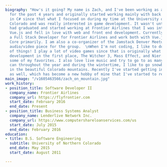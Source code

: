 ```yaml
---
biography: "How's it going? My name is Zach, and I've been working as a software developer
  for the past 4 years and originally started working mainly with back end systems
  in C# since that what I focused on during my time at the University of Northern
  Colorado and was really interested in game development. It wasn't until after I
  had graduated and started working at Frontier Airlines that I was introduced the
  Vue.js and fell in love with web and front end development. Currently, I work as
  a Full Stack Developer for Frontier Airlines and work both with Vue.js and .NET
  Core primarily. I am also a co-organizer of the Jamstack Denver Meetup and run the
  audio/video piece for the group.  \nWhen I'm not coding, I like to do a variety
  of things! I play a lot of video games since that is originally what got me into
  development in the first place, The Witcher 3, Mass Effect, and Nier: Automata being
  some of my favorites. I also love live music and try to go to as many shows as I
  can throughout the year and during the wintertime, I like to go snowboarding up
  in the beautiful Colorado mountains. Recently I've started getting into photography
  as well, which has become a new hobby of mine that I've started to really love."
main_image: "/v1605463566/zach_on_mountain.jpg"
work_history:
- position_title: Software Developer II
  company_name: Frontier Airlines
  company_url: https://flyfrontier.com
  start_date: February 2016
  end_date: Present
- position_title: Business Systems Analyst
  company_name: Lenderlive Network Inc.
  company_url: https://www.computershareloanservices.com/us
  start_date: July 2015
  end_date: February 2016
education:
- title: B.S. Software Engineering
  subtitle: University of Northern Colorado
  end_date: May 2015
  start_date: August 2011

---
```

